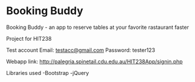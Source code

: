 # Booking Buddy

Booking Buddy - an app to reserve tables at your favorite rastaurant faster

Project for HIT238

Test account Email: testacc@gmail.com Password: tester123

Webapp link: http://palegria.spinetail.cdu.edu.au/HIT238App/signin.php

Libraries used -Bootstrap -jQuery